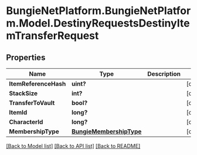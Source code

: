 # BungieNetPlatform.BungieNetPlatform.Model.DestinyRequestsDestinyItemTransferRequest
## Properties

Name | Type | Description | Notes
------------ | ------------- | ------------- | -------------
**ItemReferenceHash** | **uint?** |  | [optional] 
**StackSize** | **int?** |  | [optional] 
**TransferToVault** | **bool?** |  | [optional] 
**ItemId** | **long?** |  | [optional] 
**CharacterId** | **long?** |  | [optional] 
**MembershipType** | [**BungieMembershipType**](BungieMembershipType.md) |  | [optional] 

[[Back to Model list]](../README.md#documentation-for-models) [[Back to API list]](../README.md#documentation-for-api-endpoints) [[Back to README]](../README.md)


